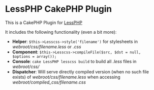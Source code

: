 LessPHP CakePHP Plugin
======================

This is a CakePHP Plugin for [LessPHP](http://leafo.net/lessphp)

It includes the following functionality (even a bit more):
* __Helper__: `$this->Lesscss->style('filename')` for stylesheets in _webroot/css/filename.less_ or _.css_
* __Component__: `$this->Lesscss->compileFile($src, $dst = null, $options = array());`
* __Console__: `cake LessPHP lesscss build` to build all _.less_ files in _webroot/css/_
* __Dispatcher__: Will serve directly compiled version (when no such file exists) of _webroot/css/filename.less_ when accessing _webroot/compiled_css/filename.css_

